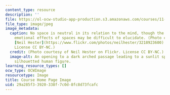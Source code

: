 ```yaml
---
content_type: resource
description: ''
file: https://ol-ocw-studio-app-production.s3.amazonaws.com/courses/11-s942-wanderings-in-psychogeography-exploring-landscapes-of-history-biography-memory-culture-nature-poetry-surreality-fantasy-and-madness-fall-2020/29a285f33920338f7c0d8fc8d73fcafc_11-S942f20.jpg
file_type: image/jpeg
image_metadata:
  caption: No space is neutral in its relation to the mind, though the mental and
    emotional effects of spaces may be difficult to elucidate. (Photo courtesy of
    [Neil Hester](https://www.flickr.com/photos/neilhester/3218923600) on Flickr.
    License CC BY-NC.)
  credit: (Photo courtesy of Neil Hester on Flickr. License CC BY-NC.)
  image-alt: An opening to a dark arched passage leading to a sunlit space, with a
    silhouetted human figure.
learning_resource_types: []
ocw_type: OCWImage
resourcetype: Image
title: Course Home Page Image
uid: 29a285f3-3920-338f-7c0d-8fc8d73fcafc
---
```

